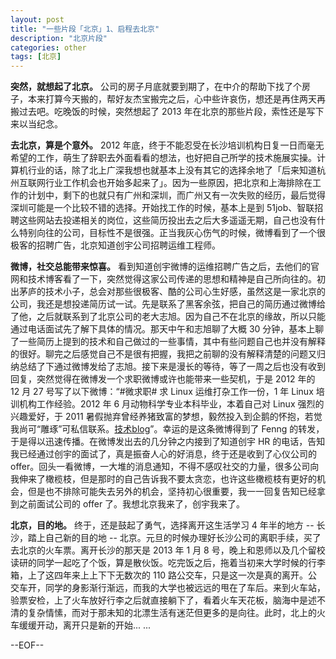```yaml
---
layout: post
title: "一些片段「北京」1、启程去北京"
description: "北京片段"
categories: other
tags: [北京]
---
```


__突然，就想起了北京。__ 公司的房子月底就要到期了，在中介的帮助下找了个房子，本来打算今天搬的，帮好友杰宝搬完之后，心中些许哀伤，想还是再住两天再搬过去吧。吃晚饭的时候，突然想起了 2013 年在北京的那些片段，索性还是写下来以当纪念。

__去北京，算是个意外。__ 2012 年底，终于不能忍受在长沙培训机构日复一日而毫无希望的工作，萌生了辞职去外面看看的想法，也好把自己所学的技术施展实操。计算机行业的话，除了北上广深我想也就基本上没有其它的选择余地了「后来知道杭州互联网行业工作机会也开始多起来了」。因为一些原因，把北京和上海排除在工作的计划中，剩下的也就只有广州和深圳，而广州又有一次失败的经历，最后觉得深圳可能是一个比较不错的选择。开始找工作的时候，基本上是到 51job、智联招聘这些网站去投递相关的岗位，这些简历投出去之后大多遥遥无期，自己也没有什么特别向往的公司，目标性不是很强。正当我灰心伤气的时候，微博看到了一个很极客的招聘广告，北京知道创宇公司招聘运维工程师。

__微博，社交总能带来惊喜。__ 看到知道创宇微博的运维招聘广告之后，去他们的官网和技术博客看了一下，突然觉得这家公司传递的思想和精神是自己所向往的。初出茅庐的技术小子，总会对那些很极客、酷的公司心生好感，虽然这是一家北京的公司，我还是想投递简历试一试。先是联系了黑客余弦，把自己的简历通过微博给了他，之后就联系到了北京公司的老大志旭。因为自己不在北京的缘故，所以只能通过电话面试先了解下具体的情况。那天中午和志旭聊了大概 30 分钟，基本上聊了一些简历上提到的技术和自己做过的一些事情，其中有些问题自己也并没有解释的很好。聊完之后感觉自己不是很有把握，我把之前聊的没有解释清楚的问题又归纳总结了下通过微博发给了志旭。接下来是漫长的等待，等了一周之后也没有收到回复，突然觉得在微博发一个求职微博或许也能带来一些契机，于是 2012 年的 12 月 27 号写了以下微博：“#微求职# 求 Linux 运维打杂工作一份，1 年 Linux 培训机构工作经验。2012 年 6 月动物科学专业本科毕业，本着自己对 Linux 强烈的兴趣爱好，于 2011 暑假抛弃曾经养猪致富的梦想，毅然投入到企鹅的怀抱，若觉我尚可“雕琢”可私信联系。[技术blog](http://blog.csdn.net/kumu_Linux)”。幸运的是这条微博得到了 Fenng 的转发，于是得以迅速传播。在微博发出去的几分钟之内接到了知道创宇 HR 的电话，告知我已经通过创宇的面试了，真是振奋人心的好消息，终于还是收到了心仪公司的 offer。回头一看微博，一大堆的消息通知，不得不感叹社交的力量，很多公司向我伸来了橄榄枝，但是那时的自己告诉我不要太贪恋，也许这些橄榄枝有更好的机会，但是也不排除可能失去另外的机会，坚持初心很重要，我一一回复告知已经拿到之前面试公司的 offer 了。我想北京我来了，创宇我来了。

__北京，目的地。__ 终于，还是鼓起了勇气，选择离开这生活学习 4 年半的地方 -- 长沙，踏上自己新的目的地 -- 北京。元旦的时候办理好长沙公司的离职手续，买了去北京的火车票。离开长沙的那天是 2013 年 1 月 8 号，晚上和恩师以及几个留校读研的同学一起吃了个饭，算是散伙饭。吃完饭之后，拖着当初来大学时候的行李箱，上了这四年来上上下下无数次的 110 路公交车，只是这一次是真的离开。公交车开，同学的身影渐行渐远，而我的大学也被远远的甩在了车后。来到火车站，验票安检，上了火车放好行李之后就直接躺下了，看着火车天花板，脑海中是述不清的复杂情愫，而对于那未知的北漂生活有迷茫但更多的是向往。此时，北上的火车缓缓开动，离开只是新的开始... ...

--EOF--
